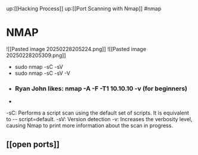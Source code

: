 up:[[Hacking Process]]
up:[[Port Scanning with Nmap]]
#nmap
# NMAP
![[Pasted image 20250228205224.png]]
![[Pasted image 20250228205309.png]]


- sudo nmap -sC -sV 
- sudo nmap -sC -sV -V
- ### Ryan John likes: nmap -A -F -T1 10.10.10 -v (for beginners)
- 

-sC: Performs a script scan using the default set of scripts. It is equivalent to -- script=default. -sV: Version detection 
-v: Increases the verbosity level, causing Nmap to print more information about the scan in progress.

## [[open ports]]

